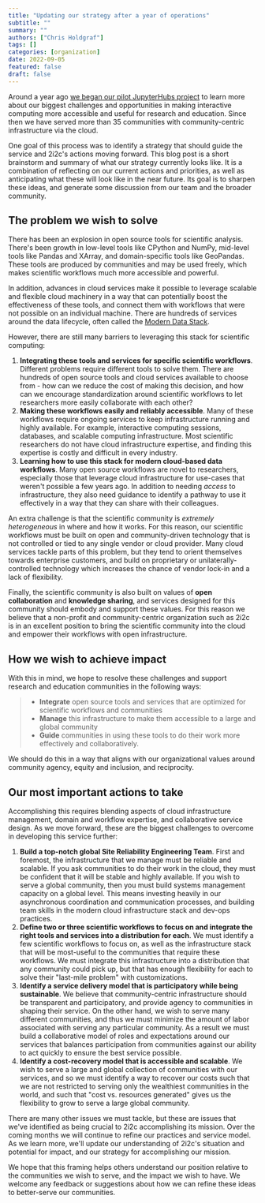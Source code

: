 ```yaml
---
title: "Updating our strategy after a year of operations"
subtitle: ""
summary: ""
authors: ["Chris Holdgraf"]
tags: []
categories: [organization]
date: 2022-09-05
featured: false
draft: false
---
```


Around a year ago [we began our pilot JupyterHubs project](http://localhost:1313/blog/2021/six-month-update/) to learn more about our biggest challenges and opportunities in making interactive computing more accessible and useful for research and education. Since then we have served more than 35 communities with community-centric infrastructure via the cloud.

One goal of this process was to identify a strategy that should guide the service and 2i2c's actions moving forward. This blog post is a short brainstorm and summary of what our strategy currently looks like. It is a combination of reflecting on our current actions and priorities, as well as anticipating what these will look like in the near future. Its goal is to sharpen these ideas, and generate some discussion from our team and the broader community.

## The problem we wish to solve

There has been an explosion in open source tools for scientific analysis. There's been growth in low-level tools like CPython and NumPy, mid-level tools like Pandas and XArray, and domain-specific tools like GeoPandas. These tools are produced by communities and may be used freely, which makes scientific workflows much more accessible and powerful.

In addition, advances in cloud services make it possible to leverage scalable and flexible cloud machinery in a way that can potentially boost the effectiveness of these tools, and connect them with workflows that were not possible on an individual machine. There are hundreds of services around the data lifecycle, often called the [Modern Data Stack](https://future.com/emerging-architectures-modern-data-infrastructure/).

However, there are still many barriers to leveraging this stack for scientific computing:

1. **Integrating these tools and services for specific scientific workflows**. Different problems require different tools to solve them. There are hundreds of open source tools and cloud services available to choose from - how can we reduce the cost of making this decision, and how can we encourage standardization around scientific workflows to let researchers more easily collaborate with each other?
2. **Making these workflows easily and reliably accessible**. Many of these workflows require ongoing services to keep infrastructure running and highly available. For example, interactive computing sessions, databases, and scalable computing infrastructure. Most scientific researchers do not have cloud infrastructure expertise, and finding this expertise is costly and difficult in every industry.
3. **Learning how to use this stack for modern cloud-based data workflows**. Many open source workflows are novel to researchers, especially those that leverage cloud infrastructure for use-cases that weren't possible a few years ago. In addition to needing _access_ to infrastructure, they also need guidance to identify a pathway to use it effectively in a way that they can share with their colleagues.

An extra challenge is that the scientific community is _extremely heterogeneous_ in where and how it works.
For this reason, our scientific workflows must be built on open and community-driven technology that is not controlled or tied to any single vendor or cloud provider.
Many cloud services tackle parts of this problem, but they tend to orient themselves towards enterprise customers, and build on proprietary or unilaterally-controlled technology which increases the chance of vendor lock-in and a lack of flexibility.

Finally, the scientific community is also built on values of **open collaboration** and **knowledge sharing**, and services designed for this community should embody and support these values.
For this reason we believe that a non-profit and community-centric organization such as 2i2c is in an excellent position to bring the scientific community into the cloud and empower their workflows with open infrastructure.

## How we wish to achieve impact

With this in mind, we hope to resolve these challenges and support research and education communities in the following ways:

> - **Integrate** open source tools and services that are optimized for scientific workflows and communities
> - **Manage** this infrastructure to make them accessible to a large and global community
> - **Guide** communities in using these tools to do their work more effectively and collaboratively.

We should do this in a way that aligns with our organizational values around community agency, equity and inclusion, and reciprocity.

## Our most important actions to take

Accomplishing this requires blending aspects of cloud infrastructure management, domain and workflow expertise, and collaborative service design. As we move forward, these are the biggest challenges to overcome in developing this service further:

1. **Build a top-notch global Site Reliability Engineering Team**. First and foremost, the infrastructure that we manage must be reliable and scalable. If you ask communities to do their work in the cloud, they must be confident that it will be stable and highly available. If you wish to serve a global community, then you must build systems management capacity on a global level. This means investing heavily in our asynchronous coordination and communication processes, and building team skills in the modern cloud infrastructure stack and dev-ops practices.
2. **Define two or three scientific workflows to focus on and integrate the right tools and services into a distribution for each**. We must identify a few scientific workflows to focus on, as well as the infrastructure stack that will be most-useful to the communities that require these workflows. We must integrate this infrastructure into a distribution that any community could pick up, but that has enough flexibility for each to solve their "last-mile problem" with customizations.
3. **Identify a service delivery model that is participatory while being sustainable**. We believe that community-centric infrastructure should be transparent and participatory, and provide agency to communities in shaping their service. On the other hand, we wish to serve many different communities, and thus we must minimize the amount of labor associated with serving any particular community. As a result we must build a collaborative model of roles and expectations around our services that balances participation from communities against our ability to act quickly to ensure the best service possible.
4. **Identify a cost-recovery model that is accessible and scalable**. We wish to serve a large and global collection of communities with our services, and so we must identify a way to recover our costs such that we are not restricted to serving only the wealthiest communities in the world, and such that "cost vs. resources generated" gives us the flexibility to grow to serve a large global community.

There are many other issues we must tackle, but these are issues that we've identified as being crucial to 2i2c accomplishing its mission. Over the coming months we will continue to refine our practices and service model. As we learn more, we'll update our understanding of 2i2c's situation and potential for impact, and our strategy for accomplishing our mission.

We hope that this framing helps others understand our position relative to the communities we wish to serve, and the impact we wish to have. We welcome any feedback or suggestions about how we can refine these ideas to better-serve our communities.
